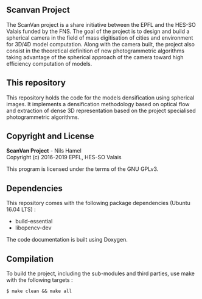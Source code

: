 ## Scanvan Project

The ScanVan project is a share initiative between the EPFL and the HES-SO Valais funded by the FNS. The goal of the project is to design and build a spherical camera in the field of mass digitisation of cities and environment for 3D/4D model computation. Along with the camera built, the project also consist in the theoretical definition of new photogrammetric algorithms taking advantage of the spherical approach of the camera toward high efficiency computation of models.

## This repository

This repository holds the code for the models densification using spherical images. It implements a densification methodology based on optical flow and extraction of dense 3D representation based on the project specialised photogrammetric algorithms.

## Copyright and License

**ScanVan Project** - Nils Hamel <br >
Copyright (c) 2016-2019 EPFL, HES-SO Valais

This program is licensed under the terms of the GNU GPLv3.

## Dependencies

This repository comes with the following package dependencies (Ubuntu 16.04 LTS) :

* build-essential
* libopencv-dev

The code documentation is built using Doxygen.

## Compilation

To build the project, including the sub-modules and third parties, use make with the following targets :

    $ make clean && make all
